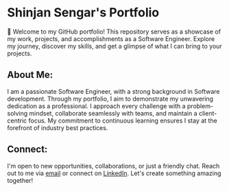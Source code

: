 # Shinjan Sengar's Portfolio

👋 Welcome to my GitHub portfolio! This repository serves as a showcase of my work, projects, and accomplishments as a Software Engineer. Explore my journey, discover my skills, and get a glimpse of what I can bring to your projects.

## About Me:

I am a passionate Software Engineer, with a strong background in Software development. Through my portfolio, I aim to demonstrate my unwavering dedication as a professional. I approach every challenge with a problem-solving mindset, collaborate seamlessly with teams, and maintain a client-centric focus. My commitment to continuous learning ensures I stay at the forefront of industry best practices.

## Connect:

I'm open to new opportunities, collaborations, or just a friendly chat. Reach out to me via [email](shinjansengar@gmail.com) or connect on [LinkedIn](https://www.linkedin.com/in/shinjan-sengar-45bba6109/). Let's create something amazing together!

